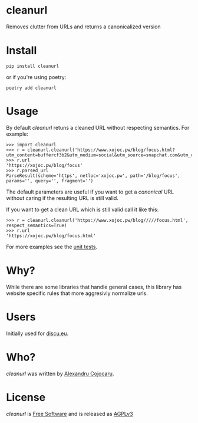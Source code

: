 # cleanurl
Removes clutter from URLs and returns a canonicalized version

# Install
```
pip install cleanurl
```
or if you're using poetry:
```
poetry add cleanurl
```

# Usage
By default *cleanurl* retuns a cleaned URL without respecting semantics.
For example:

```
>>> import cleanurl
>>> r = cleanurl.cleanurl('https://www.xojoc.pw/blog/focus.html?utm_content=buffercf3b2&utm_medium=social&utm_source=snapchat.com&utm_campaign=buffe')
>>> r.url
'https://xojoc.pw/blog/focus'
>>> r.parsed_url
ParseResult(scheme='https', netloc='xojoc.pw', path='/blog/focus', params='', query='', fragment='')
```

The default parameters are useful if you want to get a *canonical* URL without caring if the resulting URL is still valid.

If you want to get a clean URL which is still valid call it like this:

```
>>> r = cleanurl.cleanurl('https://www.xojoc.pw/blog/////focus.html', respect_semantics=True)
>>> r.url
'https://xojoc.pw/blog/focus.html'
```


For more examples see the [unit tests](https://github.com/xojoc/cleanurl/blob/main/src/test_cleanurl.py).

# Why?
While there are some libraries that handle general cases, this library has website specific rules that more aggresivly normalize urls.

# Users
Initially used for [discu.eu](https://discu.eu).

# Who?
*cleanurl* was written by [Alexandru Cojocaru](https://xojoc.pw).


# License
*cleanurl* is [Free Software](https://www.gnu.org/philosophy/free-sw.html) and is released as [AGPLv3](https://github.com/xojoc/cleanurl/blob/main/LICENSE)